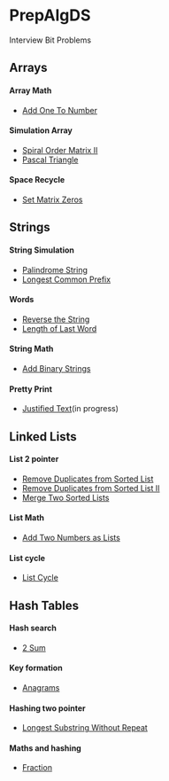 # PrepAlgDS

Interview Bit Problems

## Arrays
#### Array Math
- [Add One To Number](https://github.com/DeekshaPrabhakar/PrepAlgDS/blob/master/PrepAlgDS/Arrays/AddOneToNumber.cs)

#### Simulation Array
- [Spiral Order Matrix II](https://github.com/DeekshaPrabhakar/PrepAlgDS/blob/master/PrepAlgDS/Arrays/SpiralOderII.cs)
- [Pascal Triangle](https://github.com/DeekshaPrabhakar/PrepAlgDS/blob/master/PrepAlgDS/Arrays/PascalTriangle.cs)

#### Space Recycle
- [Set Matrix Zeros](https://github.com/DeekshaPrabhakar/PrepAlgDS/blob/master/PrepAlgDS/Arrays/SetMatrixZeros.cs) 

## Strings
#### String Simulation
- [Palindrome String](https://github.com/DeekshaPrabhakar/PrepAlgDS/blob/master/PrepAlgDS/Strings/PalindromeString.cs)
- [Longest Common Prefix](https://github.com/DeekshaPrabhakar/PrepAlgDS/blob/master/PrepAlgDS/Strings/LongestCommonPrefix.cs)

#### Words
- [Reverse the String](https://github.com/DeekshaPrabhakar/PrepAlgDS/blob/master/PrepAlgDS/Strings/ReverseAString.cs)
- [Length of Last Word](https://github.com/DeekshaPrabhakar/PrepAlgDS/blob/master/PrepAlgDS/Strings/LastWordLength.cs)

#### String Math
- [Add Binary Strings](https://github.com/DeekshaPrabhakar/PrepAlgDS/blob/master/PrepAlgDS/Strings/AddBinaryStrings.cs)

#### Pretty Print
- [Justified Text](https://github.com/DeekshaPrabhakar/PrepAlgDS/blob/master/PrepAlgDS/Strings/JustifyText.cs)(in progress)

## Linked Lists
#### List 2 pointer
- [Remove Duplicates from Sorted List](https://github.com/DeekshaPrabhakar/PrepAlgDS/blob/master/PrepAlgDS/LinkedLists/RemoveDuplicateSorted.cs)
- [Remove Duplicates from Sorted List II](https://github.com/DeekshaPrabhakar/PrepAlgDS/blob/master/PrepAlgDS/LinkedLists/RemoveDuplicateSortedII.cs)
- [Merge Two Sorted Lists](https://github.com/DeekshaPrabhakar/PrepAlgDS/blob/master/PrepAlgDS/LinkedLists/MergeSortedLists.cs)

#### List Math
- [Add Two Numbers as Lists](https://github.com/DeekshaPrabhakar/PrepAlgDS/blob/master/PrepAlgDS/LinkedLists/AddTwoNumbers.cs)

#### List cycle
- [List Cycle](https://github.com/DeekshaPrabhakar/PrepAlgDS/blob/master/PrepAlgDS/LinkedLists/ListCycle.cs)

## Hash Tables

#### Hash search
- [2 Sum](https://github.com/DeekshaPrabhakar/PrepAlgDS/blob/master/PrepAlgDS/HashTables/TwoSum.cs)

#### Key formation
- [Anagrams](https://github.com/DeekshaPrabhakar/PrepAlgDS/blob/master/PrepAlgDS/HashTables/Anagram.cs)

#### Hashing two pointer
- [Longest Substring Without Repeat](https://github.com/DeekshaPrabhakar/PrepAlgDS/blob/master/PrepAlgDS/HashTables/LongestSubstring.cs)

#### Maths and hashing
- [Fraction](https://github.com/DeekshaPrabhakar/PrepAlgDS/blob/master/PrepAlgDS/HashTables/Fraction.cs)
